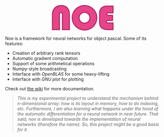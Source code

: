 <div align="center">
<img src="assets/noe-txt.png" alt="logo" width="200px"></img>
</div>

Noe is a framework for neural networks for object pascal. Some of its features:
- Creation of arbitrary rank tensors
- Automatic gradient computation
- Support of some arithmetical operations
- Numpy-style broadcasting
- Interface with *OpenBLAS* for some heavy-lifting
- Interface with *GNU plot* for plotting

Check out [the wiki](https://github.com/ariaghora/noe/wiki) for more documentation.

> *This is my experimental project to understand the mechanism behind n-dimensional array: how is its layout in memory, how to do indexing, etc. Furthermore, I am also learning what happens under the hood of the automatic differentiation for a neural network in near future. That said, noe is developed towards the implementation of neural networks (therefore the name). So, this project might be a good basis for it.*
